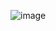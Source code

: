 ![image](https://github.com/marwan598/breadfast-technical-assesment/assets/68783558/7be2f9ef-dae5-4aa3-9656-3beea8f39446)
